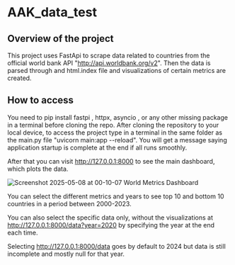 # AAK_data_test

## **Overview of the project**
This project uses FastApi to scrape data related to countries from  the official world bank API "http://api.worldbank.org/v2". Then the data is parsed through and html.index file and visualizations of certain metrics are created.

## **How to access**

You need to pip install fastpi , httpx, asyncio , or any other missing package in a terminal before cloning the repo. After cloning the repository to your local device, to access the project type in a terminal in the same folder as the main.py file "uvicorn main:app --reload".
You will get a message saying application startup is complete at the end if all runs smoothly.


After that you can visit http://127.0.0.1:8000 to see the main dashboard, which plots the data.

![Screenshot 2025-05-08 at 00-10-07 World Metrics Dashboard](https://github.com/user-attachments/assets/ebbc67d7-ea21-4b3f-a311-47c1850bad87)

You can select the different metrics and years to see top 10 and bottom 10 countries in a period between 2000-2023.

You can also select the specific data only, without the visualizations at http://127.0.0.1:8000/data?year=2020 by specifying the year at the end each time.

Selecting http://127.0.0.1:8000/data goes by default to 2024 but data is still incomplete and mostly null for that year.
